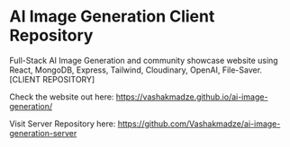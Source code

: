 # AI Image Generation Client Repository

Full-Stack AI Image Generation and community showcase website using React, MongoDB, Express, Tailwind, Cloudinary, OpenAI, File-Saver. [CLIENT REPOSITORY]

Check the website out here: https://vashakmadze.github.io/ai-image-generation/

Visit Server Repository here: https://github.com/Vashakmadze/ai-image-generation-server

